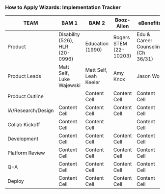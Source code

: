 ### How to Apply Wizards: Implementation Tracker


| TEAM                | BAM 1                          | BAM 2                     | Booz-Allen             |  eBenefits                         |
| -------------       | -------------                  | -------------             | -------------          | -------------                      |
| Product             | Disability (526),   HLR (20-0996) | Education (1990)          | Rogers STEM (22-10203) | Edu & Career Counseling (Ch 36/31) |
| Product Leads       | Matt Self, Luke Wajewski       | Matt Self, Leah Keeler    | Amy Knox               | Jason Wolf                         |
| Product Outline     |                                | Content Cell              | Content Cell           | Content Cell                       |
| IA/Research/Design  | Content Cell                   | Content Cell              | Content Cell           | Content Cell                       |
| Collab Kickoff      | Content Cell                   | Content Cell              |                        | Content Cell                       |
| Development         | Content Cell                   | Content Cell              | Content Cell           | Content Cell                       |
| Platform Review     | Content Cell                   | Content Cell              | Content Cell           | Content Cell                       |
| Q-A                 | Content Cell                   | Content Cell              | Content Cell           | Content Cell                       |
| Deploy              | Content Cell                   | Content Cell              | Content Cell           | Content Cell                       |
